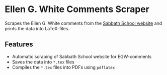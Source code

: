 # Ellen G. White Comments Scraper

Scrapes the Ellen G. White comments from the <a href="https://sabbath-school.adventech.io/">Sabbath School website</a> and prints the data into LaTeX-files.

## Features

- Automatic scraping of Sabbath School website for EGW-comments
- Saves  the data into `*.tex` files
- Compiles the `*.tex` files into PDFs using `pdflatex`